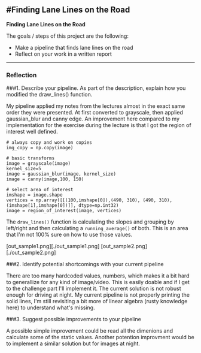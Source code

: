 #**Finding Lane Lines on the Road** 
---

**Finding Lane Lines on the Road**

The goals / steps of this project are the following:

* Make a pipeline that finds lane lines on the road
* Reflect on your work in a written report

---

### Reflection

###1. Describe your pipeline. As part of the description, explain how you modified the draw_lines() function.

My pipeline applied my notes from the lectures almost in the exact same order they were presented. At first converted to grayscale, then applied gaussian_blur and canny edge.  An improvement here compared to my implementation for the exercise during the lecture is that I got the region of interest well defined. 

``` 
# always copy and work on copies
img_copy = np.copy(image)   

# basic transforms
image = grayscale(image)    
kernel_size=5
image = gaussian_blur(image, kernel_size)        
image = canny(image,100, 150)     

# select area of interest
imshape = image.shape
vertices = np.array([[(100,imshape[0]),(490, 310), (490, 310), (imshape[1],imshape[0])]], dtype=np.int32)
image = region_of_interest(image, vertices)
```

The `draw_lines()` function is calculating the slopes and grouping by left/right and then calculating a `running_average()` of both.  This is an area that I'm not 100% sure on how to use those values. 
  
[out_sample1.png][./out_sample1.png]
[out_sample2.png][./out_sample2.png]

###2. Identify potential shortcomings with your current pipeline

There are too many hardcoded values, numbers, which makes it a bit hard to generallize for any kind of image/video. This is easily doable and if I get to the challenge part I'll implement it. 
The current solution is not robust enough for driving at night.
My current pipeline is not properly printing the solid lines, I'm still revisiting a bit more of linear algebra (rusty knowledge here) to understand what's missing. 

###3. Suggest possible improvements to your pipeline

A possible simple improvement could be read all the dimenions and calculate some of the static values.
Another potention improvment would be to implement a similar solution but for images at night. 

